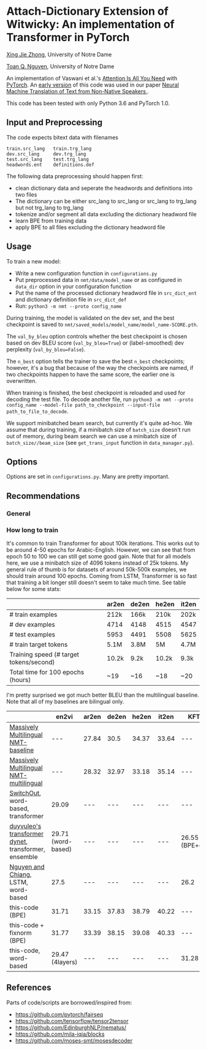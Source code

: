 # Attach-Dictionary Extension of Witwicky: An implementation of Transformer in PyTorch

[Xing Jie Zhong](), University of Notre Dame

[Toan Q. Nguyen](http://tnq177.github.io), University of Notre Dame

An implementation of Vaswani et al.'s [Attention Is All You Need](https://papers.nips.cc/paper/7181-attention-is-all-you-need.pdf) with [PyTorch](https://pytorch.org). An [early version](https://github.com/tnq177/nmt_text_from_non_native_speaker) of this code was used in our paper [Neural Machine Translation of Text from Non-Native Speakers
](https://arxiv.org/abs/1808.06267).  

This code has been tested with only Python 3.6 and PyTorch 1.0.

## Input and Preprocessing

The code expects bitext data with filenames

    train.src_lang   train.trg_lang
    dev.src_lang     dev.trg_lang
    test.src_lang    test.trg_lang
    headwords.ent    definitions.def

The following data preprocessing should happen first:  
* clean dictionary data and seperate the headwords and definitions into two files
* The dictionary can be either src_lang to src_lang or src_lang to trg_lang but not trg_lang to trg_lang
* tokenize and/or segment all data excluding the dictionary headword file
* learn BPE from training data
* apply BPE to all files excluding the dictionary headword file

## Usage

To train a new model:  
* Write a new configuration function in ``configurations.py``  
* Put preprocessed data in ``nmt/data/model_name`` or as configured in ``data_dir`` option in your configuration function  
* Put the name of the processed dictionary headword file in ``src_dict_ent`` and dictionary definition file in ``src_dict_def``
* Run: ``python3 -m nmt --proto config_name``  

During training, the model is validated on the dev set, and the best checkpoint is saved to ``nmt/saved_models/model_name/model_name-SCORE.pth``.

The `val_by_bleu` option controls whether the best checkpoint is chosen based on dev BLEU score (`val_by_bleu=True`) or (label-smoothed) dev perplexity (`val_by_bleu=False`).

The ``n_best`` option tells the trainer to save the best `n_best` checkpoints; however, it's a bug that because of the way the checkpoints are named, if two checkpoints happen to have the same score, the earlier one is overwritten.

When training is finished, the best checkpoint is reloaded and used for decoding the test file. To decode another file, run ``python3 -m nmt --proto config_name --model-file path_to_checkpoint --input-file path_to_file_to_decode``.  

We support minibatched beam search, but currently it's quite ad-hoc. We assume that during training, if a minibatch size of ``batch_size`` doesn't run out of memory, during beam search we can use a minibatch size of ``batch_size//beam_size`` (see ``get_trans_input`` function in ``data_manager.py``).

## Options

Options are set in `configurations.py`. Many are pretty important.



## Recommendations

### General


### How long to train

It's common to train Transformer for about 100k iterations. This works out to be around 4-50 epochs for Arabic-English. However, we can see that from epoch 50 to 100 we can still get some good gain. Note that for all models here, we use a minibatch size of 4096 tokens instead of 25k tokens. My general rule of thumb is for datasets of around 50k-500k examples, we should train around 100 epochs. Coming from LSTM, Transformer is so fast that training a bit longer still doesn't seem to take much time. See table below for some stats:  

|                                         | ar2en | de2en | he2en | it2en |
|-----------------------------------------|-------|-------|-------|-------|
| # train examples                        | 212k  | 166k  | 210k  | 202k  |
| # dev examples                          | 4714  | 4148  | 4515  | 4547  |
| # test examples                         | 5953  | 4491  | 5508  | 5625  |
| # train target tokens                   | 5.1M  | 3.8M  | 5M    | 4.7M  |
| Training speed (# target tokens/second) | 10.2k | 9.2k  | 10.2k | 9.3k  |
| Total time for 100 epochs (hours)       | ~19   | ~16   | ~18   | ~20   |    




I'm pretty surprised we got much better BLEU than the multilingual baseline. Note that all of my baselines are bilingual only.

|                                                                                                      | en2vi              | ar2en | de2en | he2en | it2en | KFTT en2ja           |
|------------------------------------------------------------------------------------------------------|--------------------|-------|-------|-------|-------|----------------------|
| [Massively Multilingual NMT-baseline](https://arxiv.org/abs/1903.00089)                              | ---                | 27.84 | 30.5  | 34.37 | 33.64 | ---                  |
| [Massively Multilingual NMT-multilingual](https://arxiv.org/abs/1903.00089)                          | ---                | 28.32 | 32.97 | 33.18 | 35.14 | ---                  |
| [SwitchOut](https://arxiv.org/pdf/1808.07512.pdf), word-based, transformer                           | 29.09              | ---   | ---   | ---   | ---   | ---                  |
| [duyvuleo's transformer dynet](https://github.com/duyvuleo/Transformer-DyNet), transformer, ensemble | 29.71 (word-based) | ---   | ---   | ---   | ---   | 26.55 (BPE+ensemble) |
| [Nguyen and Chiang](https://aclweb.org/anthology/N18-1031), LSTM, word-based                         | 27.5               | ---   | ---   | ---   | ---   | 26.2                 |
| this-code (BPE)                                                                                      | 31.71              | 33.15 | 37.83 | 38.79 | 40.22 | ---                  |
| this-code + fixnorm (BPE)                                                                            | 31.77              | 33.39 | 38.15 | 39.08 | 40.33 | ---                  |
| this-code, word-based                                                                                | 29.47 (4layers)    | ---   | ---   | ---   | ---   | 31.28 (6layers)      |

## References

Parts of code/scripts are borrowed/inspired from:  

* https://github.com/pytorch/fairseq
* https://github.com/tensorflow/tensor2tensor
* https://github.com/EdinburghNLP/nematus/
* https://github.com/mila-iqia/blocks
* https://github.com/moses-smt/mosesdecoder
